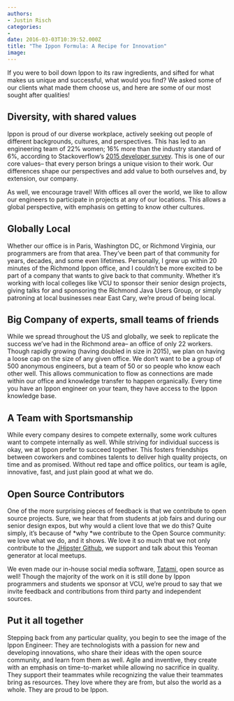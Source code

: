 ```yaml
---
authors:
- Justin Risch
categories:
- 
date: 2016-03-03T10:39:52.000Z
title: "The Ippon Formula: A Recipe for Innovation"
image: 
---
```


If you were to boil down Ippon to its raw ingredients, and sifted for what makes us unique and successful, what would you find? We asked some of our clients what made them choose us, and here are some of our most sought after qualities!

## Diversity, with shared values

Ippon is proud of our diverse workplace, actively seeking out people of different backgrounds, cultures, and perspectives. This has led to an engineering team of 22% women; 16% more than the industry standard of 6%, according to Stackoverflow’s [2015 developer survey](http://stackoverflow.com/research/developer-survey-2015#profile). This is one of our core values– that every person brings a unique vision to their work. Our differences shape our perspectives and add value to both ourselves and, by extension, our company.

As well, we encourage travel! With offices all over the world, we like to allow our engineers to participate in projects at any of our locations. This allows a global perspective, with emphasis on getting to know other cultures.

## Globally Local

Whether our office is in Paris, Washington DC, or Richmond Virginia, our programmers are from that area. They’ve been part of that community for years, decades, and some even lifetimes. Personally, I grew up within 20 minutes of the Richmond Ippon office, and I couldn’t be more excited to be part of a company that wants to give back to that community. Whether it’s working with local colleges like VCU to sponsor their senior design projects, giving talks for and sponsoring the Richmond Java Users Group, or simply patroning at local businesses near East Cary, we’re proud of being local.

## Big Company of experts, small teams of friends

While we spread throughout the US and globally, we seek to replicate the success we’ve had in the Richmond area– an office of only 22 workers. Though rapidly growing (having doubled in size in 2015), we plan on having a loose cap on the size of any given office. We don’t want to be a group of 500 anonymous engineers, but a team of 50 or so people who know each other well. This allows communication to flow as connections are made within our office and knowledge transfer to happen organically. Every time you have an Ippon engineer on your team, they have access to the Ippon knowledge base.

## A Team with Sportsmanship

While every company desires to compete externally, some work cultures want to compete internally as well. While striving for individual success is okay, we at Ippon prefer to succeed together. This fosters friendships between coworkers and combines talents to deliver high quality projects, on time and as promised. Without red tape and office politics, our team is agile, innovative, fast, and just plain good at what we do.

## Open Source Contributors

One of the more surprising pieces of feedback is that we contribute to open source projects. Sure, we hear that from students at job fairs and during our senior design expos, but why would a client love that we do this? Quite simply, it’s because of *why *we contribute to the Open Source community: we love what we do, and it shows. We love it so much that we not only contribute to the [JHipster Github](https://github.com/jhipster), we support and talk about this Yeoman generator at local meetups.

We even made our in-house social media software, [Tatami](https://github.com/ippontech/tatami), open source as well! Though the majority of the work on it is still done by Ippon programmers and students we sponsor at VCU, we’re proud to say that we invite feedback and contributions from third party and independent sources.

## Put it all together

Stepping back from any particular quality, you begin to see the image of the Ippon Engineer: They are technologists with a passion for new and developing innovations, who share their ideas with the open source community, and learn from them as well. Agile and inventive, they create with an emphasis on time-to-market while allowing no sacrifice in quality. They support their teammates while recognizing the value their teammates bring as resources. They love where they are from, but also the world as a whole. They are proud to be Ippon.
